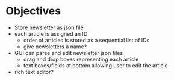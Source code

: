# Objectives
- Store newsletter as json file
- each article is assigned an ID
  - order of articles is stored as a sequential list of IDs
  - give newsletters a name?
- GUI can parse and edit newsletter json files
  - drag and drop boxes representing each article
  - text boxes/fields at bottom allowing user to edit the article
- rich text editor?

